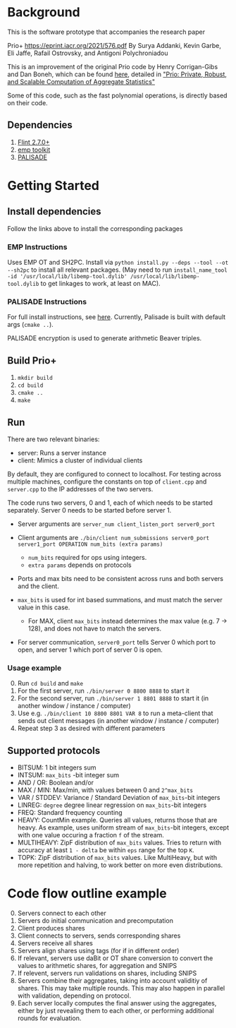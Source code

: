 # Background

This is the software prototype that accompanies the research paper

Prio+ https://eprint.iacr.org/2021/576.pdf
By Surya Addanki, Kevin Garbe, Eli Jaffe, Rafail Ostrovsky, and Antigoni Polychroniadou

This is an improvement of the original Prio code by Henry Corrigan-Gibs and Dan Boneh, which can be found [here](https://github.com/henrycg/prio), detailed in ["Prio: Private, Robust, and Scalable Computation of Aggregate Statistics"](https://crypto.stanford.edu/prio/paper.pdf)

Some of this code, such as the fast polynomial operations, is directly based on their code.


## Dependencies

1. [Flint 2.7.0+](https://flintlib.org)
2. [emp toolkit](https://github.com/emp-toolkit)
3. [PALISADE](https://gitlab.com/palisade/palisade-release)

# Getting Started

## Install dependencies

Follow the links above to install the corresponding packages

### EMP Instructions

Uses EMP OT and SH2PC.
Install via `python install.py --deps --tool --ot --sh2pc` to install all relevant packages.
(May need to run `install_name_tool -id '/usr/local/lib/libemp-tool.dylib' /usr/local/lib/libemp-tool.dylib` to get linkages to work, at least on MAC).

### PALISADE Instructions

For full install instructions, see [here](https://gitlab.com/palisade/palisade-release/-/wikis/Build-instructions).
Currently, Palisade is built with default args (`cmake ..`).

PALISADE encryption is used to generate arithmetic Beaver triples.

## Build Prio+

1. `mkdir build`
2. `cd build`
3. `cmake ..`
4. `make`

## Run

There are two relevant binaries:
* server: Runs a server instance
* client: Mimics a cluster of individual clients

By default, they are configured to connect to localhost.
For testing across multiple machines, configure the constants on top of `client.cpp` and `server.cpp` to the IP addresses of the two servers.

The code runs two servers, 0 and 1, each of which needs to be started separately.
Server 0 needs to be started before server 1.

* Server arguments are `server_num client_listen_port server0_port`
* Client arguments are `./bin/client num_submissions server0_port server1_port OPERATION num_bits (extra params)`
  * `num_bits` required for ops using integers.
  * `extra params` depends on protocols

* Ports and max bits need to be consistent across runs and both servers and the client.
* `max_bits` is used for int based summations, and must match the server value in this case.
  * For MAX, client `max_bits` instead determines the max value (e.g. 7 -> 128), and does not have to match the servers.
* For server communication, `server0_port` tells Server 0 which port to open, and server 1 which port of server 0 is open.

### Usage example

0. Run `cd build` and `make`
1. For the first server, run `./bin/server 0 8800 8888` to start it
2. For the second server, run `./bin/server 1 8801 8888` to start it (in another window / instance / computer)
3. Use e.g. `./bin/client 10 8800 8801 VAR 8` to run a meta-client that sends out client messages (in another window / instance / computer)
4. Repeat step 3 as desired with different parameters

## Supported protocols

* BITSUM: 1 bit integers sum
* INTSUM: `max_bits` -bit integer sum
* AND / OR: Boolean and/or
* MAX / MIN: Max/min, with values between 0 and `2^max_bits`
* VAR / STDDEV: Variance / Standard Deviation of `max_bits`-bit integers
* LINREG: `degree` degree linear regression on `max_bits`-bit integers
* FREQ: Standard frequency counting
* HEAVY: CountMin example. Queries all values, returns those that are heavy. As example, uses uniform stream of `max_bits`-bit integers, except with one value occuring a fraction `f` of the stream.
* MULTIHEAVY: ZipF distribution of `max_bits` values. Tries to return with accuracy at least `1 - delta` be within `eps` range for the top `K`.
* TOPK: ZipF distribution of `max_bits` values. Like MultiHeavy, but with more repetition and halving, to work better on more even distributions.

# Code flow outline example

0. Servers connect to each other
1. Servers do initial communication and precomputation
2. Client produces shares
3. Client connects to servers, sends corresponding shares
4. Servers receive all shares
5. Servers align shares using tags (for if in different order)
6. If relevant, servers use daBit or OT share conversion to convert the values to arithmetic shares, for aggregation and SNIPS
7. If relevent, servers run validations on shares, including SNIPS
8. Servers combine their aggregates, taking into account validitiy of shares. This may take multiple rounds. This may also happen in parallel with validation, depending on protocol.
9. Each server locally computes the final answer using the aggregates, either by just revealing them to each other, or performing additional rounds for evaluation.
